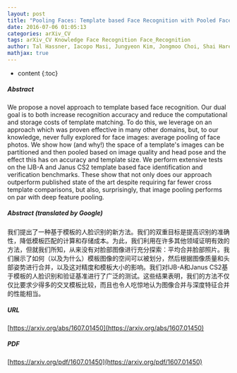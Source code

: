 ```yaml
---
layout: post
title: "Pooling Faces: Template based Face Recognition with Pooled Face Images"
date: 2016-07-06 01:05:13
categories: arXiv_CV
tags: arXiv_CV Knowledge Face Recognition Face_Recognition
author: Tal Hassner, Iacopo Masi, Jungyeon Kim, Jongmoo Choi, Shai Harel, Prem Natarajan, Gerard Medioni
mathjax: true
---
```


* content
{:toc}

##### Abstract
We propose a novel approach to template based face recognition. Our dual goal is to both increase recognition accuracy and reduce the computational and storage costs of template matching. To do this, we leverage on an approach which was proven effective in many other domains, but, to our knowledge, never fully explored for face images: average pooling of face photos. We show how (and why!) the space of a template's images can be partitioned and then pooled based on image quality and head pose and the effect this has on accuracy and template size. We perform extensive tests on the IJB-A and Janus CS2 template based face identification and verification benchmarks. These show that not only does our approach outperform published state of the art despite requiring far fewer cross template comparisons, but also, surprisingly, that image pooling performs on par with deep feature pooling.

##### Abstract (translated by Google)
我们提出了一种基于模板的人脸识别的新方法。我们的双重目标是提高识别的准确性，降低模板匹配的计算和存储成本。为此，我们利用在许多其他领域证明有效的方法，但就我们所知，从来没有对脸部图像进行充分探索：平均合并脸部照片。我们展示了如何（以及为什么）模板图像的空间可以被划分，然后根据图像质量和头部姿势进行合并，以及这对精度和模板大小的影响。我们对IJB-A和Janus CS2基于模板的人脸识别和验证基准进行了广泛的测试。这些结果表明，我们的方法不仅仅比要求少得多的交叉模板比较，而且也令人吃惊地认为图像合并与深度特征合并的性能相当。

##### URL
[https://arxiv.org/abs/1607.01450](https://arxiv.org/abs/1607.01450)

##### PDF
[https://arxiv.org/pdf/1607.01450](https://arxiv.org/pdf/1607.01450)

